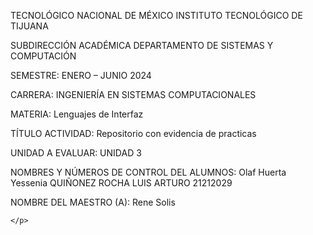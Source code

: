 TECNOLÓGICO NACIONAL DE MÉXICO
INSTITUTO TECNOLÓGICO DE TIJUANA

SUBDIRECCIÓN ACADÉMICA
DEPARTAMENTO DE SISTEMAS Y COMPUTACIÓN

SEMESTRE:
ENERO – JUNIO 2024

CARRERA:
INGENIERÍA EN SISTEMAS COMPUTACIONALES

MATERIA:
Lenguajes de Interfaz

TÍTULO ACTIVIDAD:
Repositorio con evidencia de practicas

UNIDAD A EVALUAR:
UNIDAD 3

NOMBRES Y NÚMEROS DE CONTROL DEL ALUMNOS:
Olaf Huerta
Yessenia
QUIÑONEZ ROCHA LUIS ARTURO 21212029

NOMBRE DEL MAESTRO (A):
Rene Solis

	</p>

</pre>
